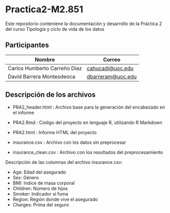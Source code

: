 # Practica2-M2.851

Este repositorio conteniene la documentación y desarrollo de la Práctica 2 del curso Tipología y ciclo de vida de los datos

## Participantes
| Nombre | Correo |
| ------ | ------ |
| Carlos Humberto Carreño Díaz | cahucadi@uoc.edu |
| David Barrera Montesdeoca | dbarreram@uoc.edu |

## Descripción de los archivos

* PRA2_header.html : Archivo base para la generación del encabezado en el informe
* PRA2.Rmd : Código del proyecto en lenguaje R, utilizando R Markdown
* PRA2.html : Informe HTML del proyecto

* insurance.csv : Archivo con los datos sin preprocesar
* insurance_clean.csv : Archivo con los resultados del preprocesamiento


Descripción de las columnas del archivo insurance.csv:

* Age: Edad del asegurado
* Sex: Género
* BMI: Indice de masa corporal
* Children: Número de hijos 
* Smoker: Indicador si fuma
* Region: Región donde vive el asegurado
* Charges: Prima del seguro

